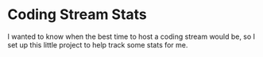 # Coding Stream Stats

I wanted to know when the best time to host a coding stream would be,
so I set up this little project to help track some stats for me.